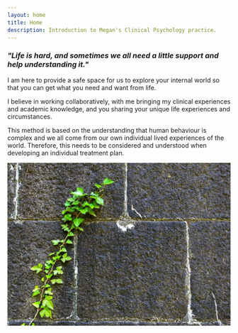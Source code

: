 ```yaml
---
layout: home
title: Home
description: Introduction to Megan's Clinical Psychology practice. 
---
```


### _"Life is hard, and sometimes we all need a little support and help understanding it."_


I am here to provide a safe space for us to explore your internal world
so that you can get what you need and want from life.

I believe in working collaboratively, with me bringing my clinical experiences and academic knowledge,
and you sharing your unique life experiences and circumstances.

This method is based on the understanding that human behaviour is complex and we all come from our own
individual lived experiences of the world. Therefore, this needs to be considered and understood
when developing an individual treatment plan.

![home](/assets/img/ivy.jpg)
